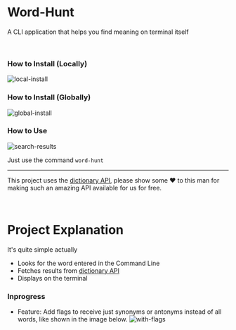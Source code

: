 # Word-Hunt
A CLI application that helps you find meaning on terminal itself

<br/>

### How to Install (Locally)
![local-install](https://user-images.githubusercontent.com/68671324/207052899-645b4856-05f7-4deb-9b18-2351674a2492.svg)

### How to Install (Globally)
![global-install](https://user-images.githubusercontent.com/68671324/207052935-4f0da89b-127e-4abb-8bdf-c9e8bcb5e588.svg)


### How to Use
![search-results](https://user-images.githubusercontent.com/68671324/207052970-98534136-0cbb-4bd9-8ca0-4b6542aa1fec.svg)

Just use the command <code>word-hunt <word-to-search-for></code>

<hr/>

This project uses the [dictionary API](https://dictionaryapi.dev/), please show some ❤️ to this man for making such an amazing API available for us for free.

<br/>

# Project Explanation

It's quite simple actually
- Looks for the word entered in the Command Line
- Fetches results from [dictionary API](https://dictionaryapi.dev/)
- Displays on the terminal


### Inprogress
- Feature: Add flags to receive just synonyms or antonyms instead of all words, like shown in the image below.
![with-flags](https://user-images.githubusercontent.com/68671324/207050578-c78224ed-c146-4d05-a226-5f136f11df88.svg)
